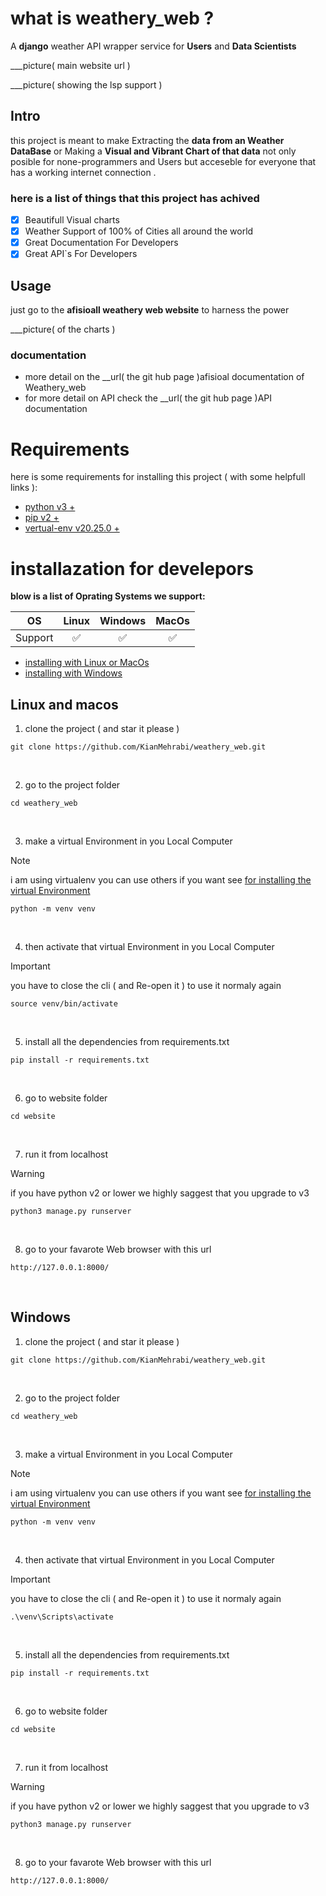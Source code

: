 # what is weathery_web ?
A **django** weather API wrapper service for __Users__ and __Data Scientists__  

___picture( main website url )

___picture( showing the lsp support )

## Intro
this project is meant to make Extracting the __data from an Weather DataBase__ or Making a 
**Visual and Vibrant Chart of that data** not only posible for none-programmers 
and Users but acceseble for everyone that has a working internet connection .


### here is a list of things that this project has achived

- [x] Beautifull Visual charts
- [x] Weather Support of 100% of Cities all around the world
- [x] Great Documentation For Developers
- [x] Great API`s For Developers

## Usage
just go to the __afisioall weathery web website__ to harness the power

___picture( of the charts )


### documentation
* more detail on the __url( the git hub page )afisioal documentation of Weathery_web
* for more detail on API check the __url( the git hub page )API documentation

# Requirements
here is some requirements for installing this project ( with some helpfull links ):
- <a href="https://www.python.org/downloads/"> python v3 + </a>
- <a href="https://pip.pypa.io/en/stable/installation/"> pip v2 + </a>
- <a href="https://virtualenv.pypa.io/en/latest/installation.html"> vertual-env v20.25.0 + </a>

# installazation for develepors

**blow is a list of Oprating Systems we support:**

  OS  | Linux | Windows | MacOs  
:---: | :---: | :---: | :---: 
Support | ✅ | ✅ | ✅

- <a href="https://github.com/KianMehrabi/weathery_web?tab=readme-ov-file#linux-and-macos">installing with Linux or MacOs</a>
- <a href="https://github.com/KianMehrabi/weathery_web?tab=readme-ov-file#windows">installing with Windows</a>






## Linux and macos

1. clone the project ( and star it please )
```git
git clone https://github.com/KianMehrabi/weathery_web.git
```
&nbsp;

2. go to the project folder
```command
cd weathery_web
```
&nbsp;

3. make a virtual Environment in you Local Computer
> [!NOTE]
> i am using virtualenv you can use others if you want
> see <a href="https://www.freecodecamp.org/news/how-to-setup-virtual-environments-in-python/"> for installing the virtual Environment </a>
```command
python -m venv venv
```
&nbsp;

4. then activate that virtual Environment in you Local Computer
> [!IMPORTANT]
> you have to close the cli ( and Re-open it ) to use it normaly again
```command
source venv/bin/activate
```
&nbsp;

5. install all the dependencies from requirements.txt 
```command
pip install -r requirements.txt
```
&nbsp;

6. go to website folder 
```command
cd website
```
&nbsp;

7. run it from localhost
> [!WARNING]
> if you have python v2 or lower we highly saggest that you upgrade to v3
```command
python3 manage.py runserver
```
&nbsp;

8. go to your favarote Web browser with this url
```command
http://127.0.0.1:8000/
```
&nbsp;






## Windows
1. clone the project ( and star it please )
```git
git clone https://github.com/KianMehrabi/weathery_web.git
```
&nbsp;

2. go to the project folder
```command
cd weathery_web
```
&nbsp;

3. make a virtual Environment in you Local Computer
> [!NOTE]
> i am using virtualenv you can use others if you want
> see <a href="https://www.freecodecamp.org/news/how-to-setup-virtual-environments-in-python/"> for installing the virtual Environment </a>
```command
python -m venv venv
```
&nbsp;

4. then activate that virtual Environment in you Local Computer
> [!IMPORTANT]
> you have to close the cli ( and Re-open it ) to use it normaly again
```command
.\venv\Scripts\activate
```
&nbsp;

5. install all the dependencies from requirements.txt 
```command
pip install -r requirements.txt
```
&nbsp;

6. go to website folder 
```command
cd website
```
&nbsp;

7. run it from localhost
> [!WARNING]
> if you have python v2 or lower we highly saggest that you upgrade to v3
```command
python3 manage.py runserver
```
&nbsp;

8. go to your favarote Web browser with this url
```command
http://127.0.0.1:8000/
```
&nbsp;

